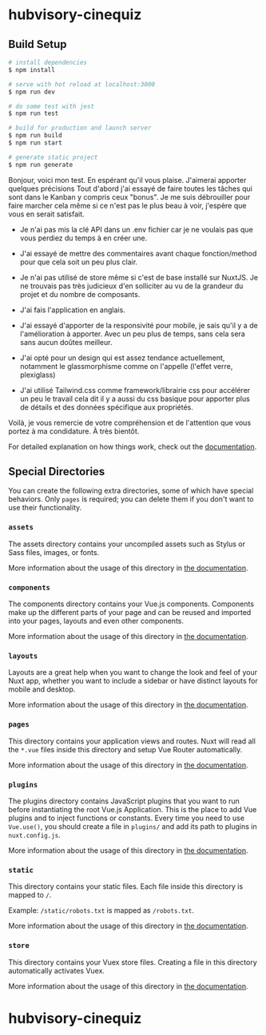 # hubvisory-cinequiz

## Build Setup

```bash
# install dependencies
$ npm install

# serve with hot reload at localhost:3000
$ npm run dev

# do some test with jest
$ npm run test

# build for production and launch server
$ npm run build
$ npm run start

# generate static project
$ npm run generate
```
Bonjour, voici mon test. En espérant qu'il vous plaise. J'aimerai apporter quelques précisions
Tout d'abord j'ai essayé de faire toutes les tâches qui sont dans le Kanban y compris ceux "bonus". Je me suis débrouiller pour faire marcher cela même si ce n'est pas le plus
beau à voir, j'espère que vous en serait satisfait.

- Je n'ai pas mis la clé API dans un .env fichier car je ne voulais pas que vous perdiez du temps à en créer une.

- J'ai essayé de mettre des commentaires avant chaque fonction/method pour que cela soit un peu plus clair.

- Je n'ai pas utilisé de store même si c'est de base installé sur NuxtJS. Je ne trouvais pas très judicieux d'en solliciter au vu de la grandeur du projet et du nombre de composants.

- J'ai fais l'application en anglais.

- J'ai essayé d'apporter de la responsivité pour mobile, je sais qu'il y a de l'amélioration à apporter. Avec un peu plus de temps, sans cela sera sans aucun doûtes meilleur.
- J'ai opté pour un design qui est assez tendance actuellement, notamment le glassmorphisme comme on l'appelle (l'effet verre, plexiglass)
- J'ai utilisé Tailwind.css comme framework/librairie css pour accélérer un peu le travail cela dit il y a aussi du css basique pour apporter plus de détails et des données spécifique aux propriétés.

Voilà, je vous remercie de votre compréhension et de l'attention que vous portez à ma condidature.
À très bientôt.


For detailed explanation on how things work, check out the [documentation](https://nuxtjs.org).

## Special Directories

You can create the following extra directories, some of which have special behaviors. Only `pages` is required; you can delete them if you don't want to use their functionality.

### `assets`

The assets directory contains your uncompiled assets such as Stylus or Sass files, images, or fonts.

More information about the usage of this directory in [the documentation](https://nuxtjs.org/docs/2.x/directory-structure/assets).

### `components`

The components directory contains your Vue.js components. Components make up the different parts of your page and can be reused and imported into your pages, layouts and even other components.

More information about the usage of this directory in [the documentation](https://nuxtjs.org/docs/2.x/directory-structure/components).

### `layouts`

Layouts are a great help when you want to change the look and feel of your Nuxt app, whether you want to include a sidebar or have distinct layouts for mobile and desktop.

More information about the usage of this directory in [the documentation](https://nuxtjs.org/docs/2.x/directory-structure/layouts).


### `pages`

This directory contains your application views and routes. Nuxt will read all the `*.vue` files inside this directory and setup Vue Router automatically.

More information about the usage of this directory in [the documentation](https://nuxtjs.org/docs/2.x/get-started/routing).

### `plugins`

The plugins directory contains JavaScript plugins that you want to run before instantiating the root Vue.js Application. This is the place to add Vue plugins and to inject functions or constants. Every time you need to use `Vue.use()`, you should create a file in `plugins/` and add its path to plugins in `nuxt.config.js`.

More information about the usage of this directory in [the documentation](https://nuxtjs.org/docs/2.x/directory-structure/plugins).

### `static`

This directory contains your static files. Each file inside this directory is mapped to `/`.

Example: `/static/robots.txt` is mapped as `/robots.txt`.

More information about the usage of this directory in [the documentation](https://nuxtjs.org/docs/2.x/directory-structure/static).

### `store`

This directory contains your Vuex store files. Creating a file in this directory automatically activates Vuex.

More information about the usage of this directory in [the documentation](https://nuxtjs.org/docs/2.x/directory-structure/store).
# hubvisory-cinequiz
